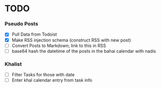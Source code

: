 # TODO

### Pseudo Posts
- [x] Pull Data from Todoist
- [x] Make RSS injection schema (construct RSS with new post)
- [ ] Convert Posts to Markdown; link to this in RSS
- [ ] base64 hash the datetime of the posts in the bahai calendar with nadis

### Khalist 
- [ ] Filter Tasks for those with date 
- [ ] Enter khal calendar entry from task info
